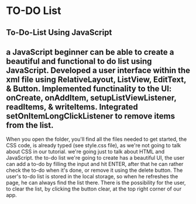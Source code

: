 # TO-DO List
To-Do-List Using JavaScript
-------------------------------------------------------------------------------------------------------------------------
a JavaScript beginner can be able to create a beautiful and functional to do list using JavaScript.
Developed a user interface within the xml file using RelativeLayout, ListView, EditText, & Button.
Implemented functinality to the UI: onCreate, onAddItem, setupListViewListener, readItems, & writeItems.
Integrated setOnItemLongClickListener to remove items from the list.
--------------------------------------------------------------------------------------------------------------------------
When you open the folder, you'll find all the files needed to get started, the CSS code, is already typed (see style.css file), as we're not going to talk about CSS in our tutorial. we're going just to talk about HTML and JavaScript.
the to-do list we're going to create has a beautiful UI, the user can add a to-do by filling the input and hit ENTER, after that he can rather check the to-do when it's done, or remove it using the delete button.
The user's to-do list is stored in the local storage, so when he refreshes the page, he can always find the list there.
There is the possibility for the user, to clear the list, by clicking the button clear, at the top right corner of our app.
